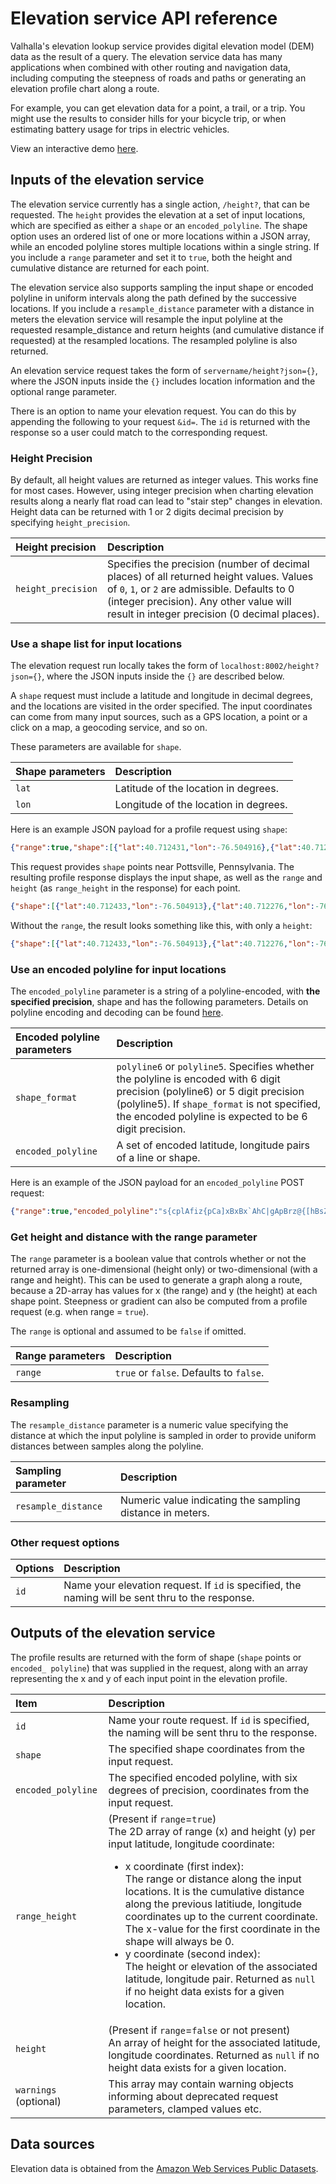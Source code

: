 # Elevation service API reference

Valhalla's elevation lookup service provides digital elevation model (DEM) data as the result of a query. The elevation service data has many applications when combined with other routing and navigation data, including computing the steepness of roads and paths or generating an elevation profile chart along a route.

For example, you can get elevation data for a point, a trail, or a trip. You might use the results to consider hills for your bicycle trip, or when estimating battery usage for trips in electric vehicles.

View an interactive demo [here](https://valhalla.github.io/demos/elevation).

## Inputs of the elevation service

The elevation service currently has a single action, `/height?`, that can be requested. The `height` provides the elevation at a set of input locations, which are specified as either a `shape` or an `encoded_polyline`. The shape option uses an ordered list of one or more locations within a JSON array, while an encoded polyline stores multiple locations within a single string. If you include a `range` parameter and set it to `true`, both the height and cumulative distance are returned for each point.

The elevation service also supports sampling the input shape or encoded polyline in uniform intervals along the path defined by the successive locations. If you include a `resample_distance` parameter with a distance in meters the elevation service will resample the input polyline at the requested resample_distance and return heights (and cumulative distance if requested) at the resampled locations. The resampled polyline is also returned.

An elevation service request takes the form of `servername/height?json={}`, where the JSON inputs inside the ``{}`` includes location information and the optional range parameter.

There is an option to name your elevation request. You can do this by appending the following to your request `&id=`.  The `id` is returned with the response so a user could match to the corresponding request.

### Height Precision
By default, all height values are returned as integer values. This works fine for most cases. However, using integer precision when charting elevation results along a nearly flat road can lead to "stair step" changes in elevation. Height data can be returned with 1 or 2 digits decimal precision by specifying `height_precision`.

| Height precision | Description |
| :--------- | :----------- |
| `height_precision` | Specifies the precision (number of decimal places) of all returned height values. Values of `0`, `1`, or `2` are admissible. Defaults to 0 (integer precision). Any other value will result in integer precision (0 decimal places).

### Use a shape list for input locations

The elevation request run locally takes the form of `localhost:8002/height?json={}`, where the JSON inputs inside the `{}` are described below.

A `shape` request must include a latitude and longitude in decimal degrees, and the locations are visited in the order specified. The input coordinates can come from many input sources, such as a GPS location, a point or a click on a map, a geocoding service, and so on.

These parameters are available for `shape`.

| Shape parameters | Description |
| :--------- | :----------- |
| `lat` | Latitude of the location in degrees. |
| `lon` | Longitude of the location in degrees. |

Here is an example JSON payload for a profile request using `shape`:

```json
{"range":true,"shape":[{"lat":40.712431,"lon":-76.504916},{"lat":40.712275,"lon":-76.605259},{"lat":40.712122,"lon":-76.805694},{"lat":40.722431,"lon":-76.884916},{"lat":40.812275,"lon":-76.905259},{"lat":40.912122,"lon":-76.965694}]}&id=Pottsville
```

This request provides `shape` points near Pottsville, Pennsylvania. The resulting profile response displays the input shape, as well as the `range` and `height` (as `range_height` in the response) for each point.

```json
{"shape":[{"lat":40.712433,"lon":-76.504913},{"lat":40.712276,"lon":-76.605263},{"lat":40.712124,"lon":-76.805695},{"lat":40.722431,"lon":-76.884918},{"lat":40.812275,"lon":-76.905258},{"lat":40.912121,"lon":-76.965691}],"range_height":[[0,307],[8467,272],[25380,204],[32162,204],[42309,180],[54533,198]]}
```

Without the `range`, the result looks something like this, with only a `height`:

```json
{"shape":[{"lat":40.712433,"lon":-76.504913},{"lat":40.712276,"lon":-76.605263},{"lat":40.712124,"lon":-76.805695},{"lat":40.722431,"lon":-76.884918},{"lat":40.812275,"lon":-76.905258},{"lat":40.912121,"lon":-76.965691}],"height":[307,272,204,204,180,198]}
```

### Use an encoded polyline for input locations

The `encoded_polyline` parameter is a string of a polyline-encoded, with **the specified precision**, shape and has the following parameters. Details on polyline encoding and decoding can be found [here](../../decoding.md).

| Encoded polyline parameters | Description |
| :--------- | :----------- |
| `shape_format` | `polyline6` or `polyline5`. Specifies whether the polyline is encoded with 6 digit precision (polyline6) or 5 digit precision (polyline5). If `shape_format` is not specified, the encoded polyline is expected to be 6 digit precision.
| `encoded_polyline` | A set of encoded latitude, longitude pairs of a line or shape.|

Here is an example of the JSON payload for an `encoded_polyline` POST request:

```json
{"range":true,"encoded_polyline":"s{cplAfiz{pCa]xBxBx`AhC|gApBrz@{[hBsZhB_c@rFodDbRaG\\ypAfDec@l@mrBnHg|@?}TzAia@dFw^xKqWhNe^hWegBfvAcGpG{dAdy@_`CpoBqGfC_SnI{KrFgx@?ofA_Tus@c[qfAgw@s_Agc@}^}JcF{@_Dz@eFfEsArEs@pHm@pg@wDpkEx\\vjT}Djj@eUppAeKzj@eZpuE_IxaIcF~|@cBngJiMjj@_I`HwXlJuO^kKj@gJkAeaBy`AgNoHwDkAeELwD|@uDfC_i@bq@mOjUaCvDqBrEcAbGWbG|@jVd@rPkAbGsAfDqBvCaIrFsP~RoNjWajBlnD{OtZoNfXyBtE{B~HyAtEsFhL_DvDsGrF_I`HwDpGoH|T_IzLaMzKuOrFqfAbPwCl@_h@fN}OnI"}
```

### Get height and distance with the range parameter

The `range` parameter is a boolean value that controls whether or not the returned array is one-dimensional (height only) or two-dimensional (with a range and height). This can be used to generate a graph along a route, because a 2D-array has values for x (the range) and y (the height) at each shape point. Steepness or gradient can also be computed from a profile request (e.g. when range = `true`).

The `range` is optional and assumed to be `false` if omitted.

| Range parameters | Description |
| :--------- | :----------- |
| `range` | `true` or `false`. Defaults to `false`.|

### Resampling

The `resample_distance` parameter is a numeric value specifying the distance at which the input polyline is sampled in order to provide uniform distances between samples along the polyline.

| Sampling parameter | Description |
| :--------- | :----------- |
| `resample_distance` | Numeric value indicating the sampling distance in meters. |

### Other request options

| Options | Description |
| :------------------ | :----------- |
| `id` | Name your elevation request. If `id` is specified, the naming will be sent thru to the response. |

## Outputs of the elevation service

The profile results are returned with the form of shape (`shape` points or `encoded_ polyline`) that was supplied in the request, along with an array representing the x and y of each input point in the elevation profile.

| Item | Description |
| :---- | :----------- |
| `id` | Name your route request. If `id` is specified, the naming will be sent thru to the response. |
| `shape` | The specified shape coordinates from the input request. |
| `encoded_polyline` | The specified encoded polyline, with six degrees of precision, coordinates from the input request. |
| `range_height` | (Present if `range`=`true`)<br>The 2D array of range (x) and height (y) per input latitude, longitude coordinate:<ul><li>x coordinate (first index):<br>The range or distance along the input locations. It is the cumulative distance along the previous latitiude, longitude coordinates up to the current coordinate. The x-value for the first coordinate in the shape will always be 0.</li><li>y coordinate (second index):<br>The height or elevation of the associated latitude, longitude pair. Returned as `null` if no height data exists for a given location.</li></ul> |
| `height` | (Present if `range`=`false` or not present)<br>An array of height for the associated latitude, longitude coordinates. Returned as `null` if no height data exists for a given location. |
| `warnings` (optional) | This array may contain warning objects informing about deprecated request parameters, clamped values etc. |


## Data sources

Elevation data is obtained from the [Amazon Web Services Public Datasets](https://aws.amazon.com/public-datasets/terrain/).
